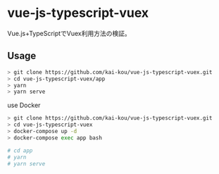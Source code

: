 # vue-js-typescript-vuex

Vue.js+TypeScriptでVuex利用方法の検証。

## Usage

```sh
> git clone https://github.com/kai-kou/vue-js-typescript-vuex.git
> cd vue-js-typescript-vuex/app
> yarn
> yarn serve
```

use Docker  

```sh
> git clone https://github.com/kai-kou/vue-js-typescript-vuex.git
> cd vue-js-typescript-vuex
> docker-compose up -d
> docker-compose exec app bash

# cd app
# yarn
# yarn serve
```
